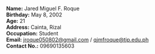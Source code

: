 **Name:** Jared Miguel F. Roque <br>
**Birthday:** May 8, 2002 <br>
**Age:** 21 <br>
**Address:** Cainta, Rizal <br>
**Occupation:** Student <br>
**Email:** jroque050802@gmail.com / qjmfroque@tip.edu.ph <br>
**Contact No.:** 09690135603
